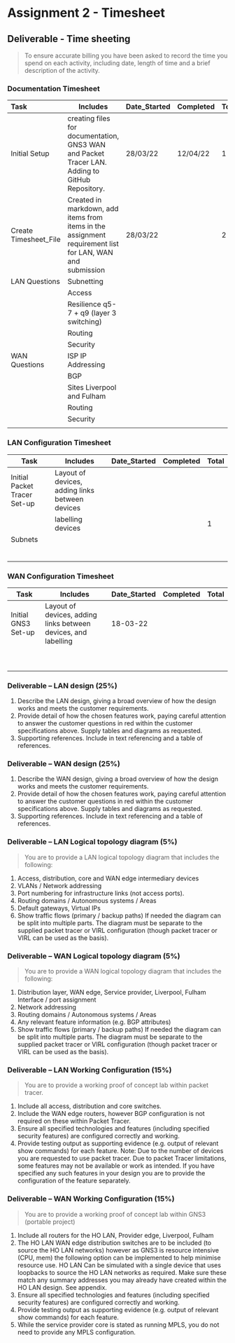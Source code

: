 # Assignment 2 - Timesheet

## Deliverable - Time sheeting

> To ensure accurate billing you have been asked to record the time you spend on each activity,  including date, length of time and a brief description of the activity.

### Documentation Timesheet

| Task                       | Includes                                                     | Date_Started | Completed | Total |
| :------------------------- | ------------------------------------------------------------ | ------------ | --------- | ----- |
| Initial Setup              | creating files for documentation, GNS3 WAN and Packet Tracer LAN. Adding to GitHub Repository. | 28/03/22     | 12/04/22  | 1     |
| Create<br />Timesheet_File | Created in markdown, add items from items in the assignment requirement list for LAN, WAN and submission | 28/03/22     |           | 2     |
| LAN Questions              | Subnetting                                                   |              |           |       |
|                            | Access                                                       |              |           |       |
|                            | Resilience q5-7 + q9 (layer 3 switching)                     |              |           |       |
|                            | Routing                                                      |              |           |       |
|                            | Security                                                     |              |           |       |
| WAN Questions              | ISP IP Addressing                                            |              |           |       |
|                            | BGP                                                          |              |           |       |
|                            | Sites Liverpool and Fulham                                   |              |           |       |
|                            | Routing                                                      |              |           |       |
|                            | Security                                                     |              |           |       |
|                            |                                                              |              |           |       |

### LAN Configuration Timesheet

| Task | Includes | Date_Started | Completed | Total |
| ---- | ------------ | --------- | ----------- | ----------- |
| Initial Packet Tracer Set-up | Layout of devices, adding links between devices |  |           |             |
|  | labelling devices |  |           | 1 |
|Subnets||              |           |             |
|      |      |              |           |             |
|      |      |              |           |             |
|      |      |              |           |             |
|      |      |              |           |             |
|      |      |              |           |             |
|      |      |              |           |             |

### WAN Configuration Timesheet

| Task | Includes | Date_Started | Completed | Total |
| ---- | ------------ | --------- | ----------- | ----------- |
| Initial GNS3 Set-up | Layout of devices, adding links between devices, and labelling | 18-03-22 |           |             |
|                     |                                                              |              |           |       |
|||              |           |             |
|      |      |              |           |             |
|      |      |              |           |             |
|      |      |              |           |             |
|      |      |              |           |             |
|      |      |              |           |             |
|      |      |              |           |             |
| | ||||

### Deliverable – LAN design (25%)

1. Describe the LAN design, giving a broad overview of how the design works and meets the  customer requirements.
2. Provide detail of how the chosen features work, paying careful attention to answer the  customer questions in red within the customer specifications above. Supply tables and  diagrams as requested.
3. Supporting references. Include in text referencing and a table of references. 

### Deliverable – WAN design (25%) 

1. Describe the WAN design, giving a broad overview of how the design works and meets the  customer requirements.
2. Provide detail of how the chosen features work, paying careful attention to answer the  customer questions in red within the customer specifications above. Supply tables and  diagrams as requested.
3. Supporting references. Include in text referencing and a table of references. 

### Deliverable – LAN Logical topology diagram (5%)

> You are to provide a LAN logical topology diagram that includes the following: 

1. Access, distribution, core and WAN edge intermediary devices
2. VLANs / Network addressing
3. Port numbering for infrastructure links (not access ports).
4. Routing domains / Autonomous systems / Areas 
5. Default gateways, Virtual IPs
6. Show traffic flows (primary / backup paths) If needed the diagram can be split into multiple parts. The diagram must be separate to the supplied  packet tracer or VIRL configuration (though packet tracer or VIRL can be used as the basis). 

### Deliverable – WAN Logical topology diagram (5%)

>You are to provide a WAN logical topology diagram that includes the following: 

1. Distribution layer, WAN edge, Service provider, Liverpool, Fulham
   Interface / port assignment
2. Network addressing 
3. Routing domains / Autonomous systems / Areas
4. Any relevant feature information (e.g. BGP attributes)
5. Show traffic flows (primary / backup paths) If needed the diagram can be split into multiple parts. The diagram must be separate to the supplied packet tracer or VIRL configuration (though packet tracer or VIRL can be used as the basis). 

### Deliverable – LAN Working Configuration (15%)

> You are to provide a working proof of concept lab within packet tracer. 

1. Include all access, distribution and core switches.
2. Include the WAN edge routers, however BGP configuration is not required on these within  Packet Tracer. 
3. Ensure all specified technologies and features (including specified security features) are  configured correctly and working.
4.  Provide testing output as supporting evidence (e.g. output of relevant show commands) for  each feature. Note: Due to the number of devices you are requested to use packet tracer. Due to packet Tracer  limitations, some features may not be available or work as intended. If you have specified any such  features in your design you are to provide the configuration of the feature separately.  
### Deliverable – WAN Working Configuration (15%) 
> You are to provide a working proof of concept lab within GNS3 (portable project) 

1. Include all routers for the HO LAN, Provider edge, Liverpool, Fulham
2. The HO LAN WAN edge distribution switches are to be included (to source the HO LAN  networks) however as GNS3 is resource intensive (CPU, mem) the following option can be  implemented to help minimise resource use. HO LAN Can be simulated with a single device that uses loopbacks to source the HO LAN networks as  required. Make sure these match any summary addresses you may already have created  within the HO LAN design. See appendix. 
3. Ensure all specified technologies and features (including specified security features) are  configured correctly and working.
4.  Provide testing output as supporting evidence (e.g. output of relevant show commands) for  each feature.
5. While the service provider core is stated as running MPLS, you do not need to provide any  MPLS configuration. 

